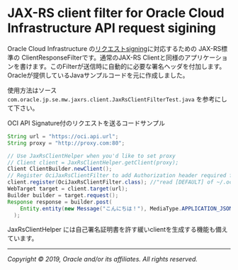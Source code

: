 
# JAX-RS client filter for Oracle Cloud Infrastructure API request sigining

Oracle Cloud Infrastructure の[リクエストsigning][request-signing]に対応するための JAX-RS標準の ClientResponseFilterです。通常のJAX-RS Clientと同様のアプリケーションを書けます。このFilterが送信時に自動的に必要な署名ヘッダを付加します。  
Oracleが提供しているJavaサンプルコードを元に作成しました。  

使用方法はソース `com.oracle.jp.se.mw.jaxrs.client.JaxRsClientFilterTest.java` を参考にして下さい。

OCI API Signature付のリクエストを送るコードサンプル

```java
String url = "https://oci.api.url";
String proxy = "http://proxy.com:80";

// Use JaxRsClientHelper when you'd like to set proxy  
// Client client = JaxRsClientHelper.getClient(proxy);
Client ClientBuilder.newClient();
// Register OciJaxRsClientFilter to add Authorization header required for OCI 
client.register(OciJaxRsClientFilter.class); //"read [DEFAULT] of ~/.oci/config"
WebTarget target = client.target(url);
Builder builder = target.request();
Response response = builder.post(
    Entity.entity(new Message("こんにちは！"), MediaType.APPLICATION_JSON_TYPE)
  );
```

JaxRsClientHelper には自己署名証明書を許す緩いclientを生成する機能も備えています。
  
---
*Copyright © 2019, Oracle and/or its affiliates. All rights reserved.*

[request-signing]: https://docs.cloud.oracle.com/iaas/Content/API/Concepts/signingrequests.htm#Java
